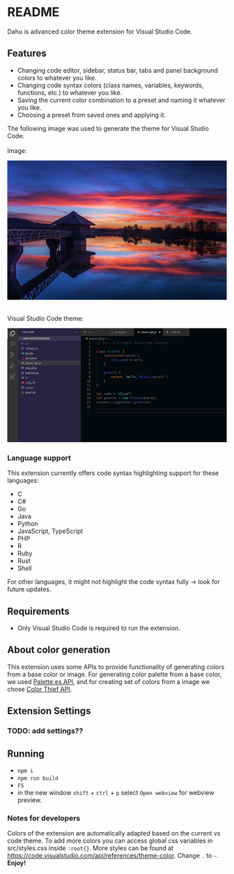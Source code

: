 # README

Dahu is advanced color theme extension for Visual Studio Code.

## Features

- Changing code editor, sidebar, status bar, tabs and panel background colors to whatever you like.
- Changing code syntax colors (class names, variables, keywords, functions, etc.) to whatever you like.
- Saving the current color combination to a preset and naming it whatever you like.
- Choosing a preset from saved ones and applying it.

The following image was used to generate the theme for Visual Studio Code.<br>
<br />
Image:
<p align="center">
  <img src="./images/dahu-test-img.jpeg" width="800" title="Sample image">
</p>
<br />
Visual Studio Code theme:
<p align="center">
  <img src="./images/dahu-demo-ss.png" width="800" title="Color theme">
</p>

### Language support

This extension currently offers code syntax highlighting support for these languages:
- C
- C#
- Go
- Java
- Python
- JavaScript, TypeScript
- PHP
- R
- Ruby
- Rust
- Shell

For other languages, it might not highlight the code syntax fully -> look for future updates.

## Requirements

- Only Visual Studio Code is required to run the extension.

## About color generation
This extension uses some APIs to provide functionality of generating colors from a base color or image. For generating color palette from a base color, we used [Palette.es API](https://palett.es/about), and for creating set of colors from a image we chose [Color Thief API](https://lokeshdhakar.com/projects/color-thief/#examples).

## Extension Settings
### TODO: add settings??

## Running

- ```npm i```
- ```npm run build```
- ```F5```
- in the new window ```shift``` + ```ctrl``` + ```p``` select ```Open webview``` for webview preview.

### Notes for developers

Colors of the extension are automatically adapted based on the current vs code theme. To add more colors you can access global css variables in src/styles.css inside ```:root{}```. More styles can be found at https://code.visualstudio.com/api/references/theme-color. Change ```.``` to  ```-```.
**Enjoy!**

